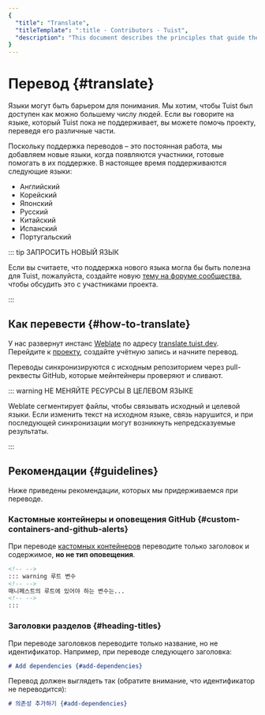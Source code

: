 ```yaml
---
{
  "title": "Translate",
  "titleTemplate": ":title · Contributors · Tuist",
  "description": "This document describes the principles that guide the development of Tuist."
}
---
```

# Перевод {#translate}

Языки могут быть барьером для понимания. Мы хотим, чтобы Tuist был доступен как
можно большему числу людей. Если вы говорите на языке, который Tuist пока не
поддерживает, вы можете помочь проекту, переведя его различные части.

Поскольку поддержка переводов – это постоянная работа, мы добавляем новые языки,
когда появляются участники, готовые помогать в их поддержке. В настоящее время
поддерживаются следующие языки:

- Английский
- Корейский
- Японский
- Русский
- Китайский
- Испанский
- Португальский

::: tip ЗАПРОСИТЬ НОВЫЙ ЯЗЫК
<!-- -->
Если вы считаете, что поддержка нового языка могла бы быть полезна для Tuist,
пожалуйста, создайте новую [тему на форуме
сообщества](https://community.tuist.io/c/general/4), чтобы обсудить это с
участниками проекта.
<!-- -->
:::

## Как перевести {#how-to-translate}

У нас развернут инстанс [Weblate](https://weblate.org/en-gb/) по адресу
[translate.tuist.dev](https://translate.tuist.dev). Перейдите к
[проекту](https://translate.tuist.dev/engage/tuist/), создайте учётную запись и
начните перевод.

Переводы синхронизируются с исходным репозиторием через pull-реквесты GitHub,
которые мейнтейнеры проверяют и сливают.

::: warning НЕ МЕНЯЙТЕ РЕСУРСЫ В ЦЕЛЕВОМ ЯЗЫКЕ
<!-- -->
Weblate сегментирует файлы, чтобы связывать исходный и целевой языки. Если
изменить текст на исходном языке, связь нарушится, и при последующей
синхронизации могут возникнуть непредсказуемые результаты.
<!-- -->
:::

## Рекомендации {#guidelines}

Ниже приведены рекомендации, которых мы придерживаемся при переводе.

### Кастомные контейнеры и оповещения GitHub {#custom-containers-and-github-alerts}

При переводе [кастомных
контейнеров](https://vitepress.dev/guide/markdown#custom-containers) переводите
только заголовок и содержимое, **но не тип оповещения**.

```markdown
<!-- -->
::: warning 루트 변수
<!-- -->
매니페스트의 루트에 있어야 하는 변수는...
<!-- -->
:::
```

### Заголовки разделов {#heading-titles}

При переводе заголовков переводите только название, но не идентификатор.
Например, при переводе следующего заголовка:

```markdown
# Add dependencies {#add-dependencies}
```

Перевод должен выглядеть так (обратите внимание, что идентификатор не
переводится):

```markdown
# 의존성 추가하기 {#add-dependencies}
```
